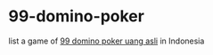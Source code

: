 # 99-domino-poker
list a game of <a href="https://99dominopoker.biz">99 domino poker uang asli</a> in Indonesia
